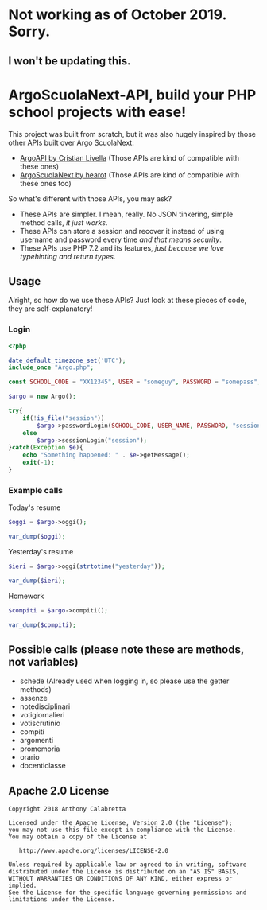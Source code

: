 # Not working as of October 2019. Sorry.
## I won't be updating this.

# ArgoScuolaNext-API, build your PHP school projects with ease!

This project was built from scratch, but it was also hugely inspired by those other APIs built over Argo ScuolaNext:

- [ArgoAPI by Cristian Livella](https://github.com/cristianlivella/ArgoAPI) (Those APIs are kind of compatible with these ones)
- [ArgoScuolaNext by hearot](https://github.com/hearot/ArgoScuolaNext) (Those APIs are kind of compatible with these ones too)

So what's different with those APIs, you may ask?

- These APIs are simpler. I mean, really. No JSON tinkering, simple method calls, _it just works_.
- These APIs can store a session and recover it instead of using username and password every time _and that means security_.
- These APIs use PHP 7.2 and its features, _just because we love typehinting and return types_.

## Usage

Alright, so how do we use these APIs? Just look at these pieces of code, they are self-explanatory!

### Login

```php
<?php

date_default_timezone_set('UTC');
include_once "Argo.php";

const SCHOOL_CODE = "XX12345", USER = "someguy", PASSWORD = "somepass";

$argo = new Argo();

try{
	if(!is_file("session"))
		$argo->passwordLogin(SCHOOL_CODE, USER_NAME, PASSWORD, "session");
	else
		$argo->sessionLogin("session");
}catch(Exception $e){
	echo "Something happened: " . $e->getMessage();
	exit(-1);
}
```

### Example calls

Today's resume

```php
$oggi = $argo->oggi();

var_dump($oggi);
```

Yesterday's resume

```php
$ieri = $argo->oggi(strtotime("yesterday"));

var_dump($ieri);
```

Homework

```php
$compiti = $argo->compiti();

var_dump($compiti);
```

## Possible calls (please note these are methods, not variables)

- schede (Already used when logging in, so please use the getter methods)
- assenze
- notedisciplinari
- votigiornalieri
- votiscrutinio
- compiti
- argomenti
- promemoria
- orario
- docenticlasse

## Apache 2.0 License

```text
Copyright 2018 Anthony Calabretta

Licensed under the Apache License, Version 2.0 (the "License");
you may not use this file except in compliance with the License.
You may obtain a copy of the License at

   http://www.apache.org/licenses/LICENSE-2.0

Unless required by applicable law or agreed to in writing, software
distributed under the License is distributed on an "AS IS" BASIS,
WITHOUT WARRANTIES OR CONDITIONS OF ANY KIND, either express or implied.
See the License for the specific language governing permissions and
limitations under the License.
```
